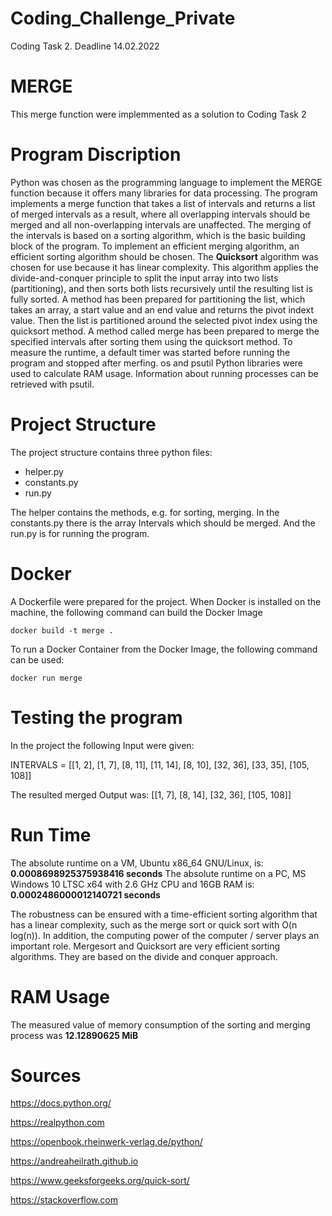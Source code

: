 # Coding_Challenge_Private
Coding Task 2. Deadline 14.02.2022

# MERGE
This merge function were implemmented as a solution to Coding Task 2

# Program Discription
Python was chosen as the programming language to implement the MERGE function because it offers many libraries for data processing.
The program implements a merge function that takes a list of intervals and returns a list of merged intervals as a result, where all overlapping intervals should be merged and all non-overlapping intervals are unaffected.
The merging of the intervals is based on a sorting algorithm, which is the basic building block of the program. To implement an efficient merging algorithm, an efficient sorting algorithm should be chosen.
The **Quicksort** algorithm was chosen for use because it has linear complexity. This algorithm applies the divide-and-conquer principle to split the input array into two lists (partitioning), and then sorts both lists recursively until the resulting list is fully sorted.
A method has been prepared for partitioning the list, which takes an array, a start value and an end value and returns the pivot indext value. Then the list is partitioned around the selected pivot index using the quicksort method.
A method called merge has been prepared to merge the specified intervals after sorting them using the quicksort method.
To measure the runtime, a default timer was started before running the program and stopped after merfing.
os and psutil Python libraries were used to calculate RAM usage. Information about running processes can be retrieved with psutil. 

# Project Structure
The project structure contains three python files: 
- helper.py 
- constants.py 
- run.py

The helper contains the methods, e.g. for sorting, merging. In the constants.py there is the array Intervals which should be merged. And the run.py is for running the program. 

# Docker

A Dockerfile were prepared for the project. When Docker is installed on the machine, the following command can build the Docker Image
```
docker build -t merge .
```
To run a Docker Container from the Docker Image, the following command can be used:

```
docker run merge 
```

# Testing the program
In the project the following Input were given:

INTERVALS = [[1, 2], [1, 7], [8, 11], [11, 14], [8, 10], [32, 36], [33, 35], [105, 108]]

The resulted merged Output was:   [[1, 7], [8, 14], [32, 36], [105, 108]]

# Run Time

The absolute runtime on a VM, Ubuntu x86_64 GNU/Linux, is: **0.0008698925375938416 seconds**
The absolute runtime on a PC, MS Windows 10 LTSC x64 with 2.6 GHz CPU and 16GB RAM is: **0.0002486000012140721 seconds**

The robustness can be ensured with a time-efficient sorting algorithm that has a linear complexity, such as the merge sort or quick sort with O(n log(n)). In addition, the computing power of the computer / server plays an important role.
Mergesort and Quicksort are very efficient sorting algorithms. They are based on the divide and conquer approach.


# RAM Usage

The measured value of memory consumption of the sorting and merging process was **12.12890625 MiB**

# Sources

https://docs.python.org/

https://realpython.com

https://openbook.rheinwerk-verlag.de/python/

https://andreaheilrath.github.io

https://www.geeksforgeeks.org/quick-sort/

https://stackoverflow.com
